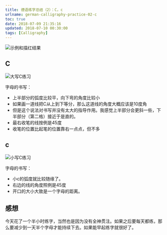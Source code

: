 ```yaml
---
title: 德语练字总结（2）：C，c
urlname: german-calligraphy-practice-02-c
toc: true
date: 2018-07-09 21:35:16
updated: 2018-07-10 00:30:00
tags: [Calligraphy]
---
```


![示例和描红结果](c-example.jpg)

## C

![大写C练习](uppercase-c.jpg)

字母的书写：

* 上半部分的弧度比较平，向下弯的角度比较小
* 如果画一道线把C从上到下等分，那么这道线的角度大概应该是10度角
* 但是这个说法对书写并没有太大的指导作用。我感觉上半部分会更斜一些，下半部分（第二格）接近于是直的。
* 最右收笔的线按例是45度
* 收笔的位置比起笔的位置靠右一点点，但不多

## c

![小写C练习](lowercase-c.jpg)

字母的书写：

* 小c的弧度就比较随缘了。
* 右边的线的角度照例是45度
* 开口的大小大致是一个字母的距离。

## 感想

今天花了一个半小时练字，当然也是因为没有全神贯注。如果之后要每天都练，那么要减少到一天半个字母才能持续下去。如果能早起练字就很好了。
